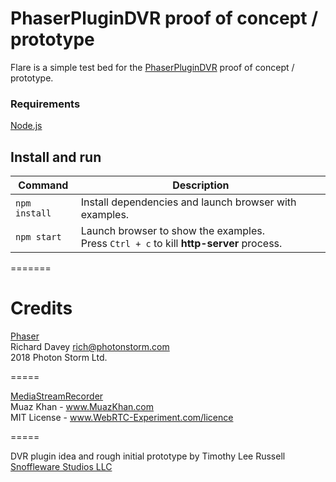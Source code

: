 # PhaserPluginDVR proof of concept / prototype

Flare is a simple test bed for the [PhaserPluginDVR](https://github.com/timothyleerussell/phaser-plugin-dvr) proof of concept / prototype.

### Requirements

[Node.js](https://nodejs.org)

## Install and run

| Command | Description |
|---------|-------------|
| `npm install` | Install dependencies and launch browser with examples.|
| `npm start` | Launch browser to show the examples. <br> Press `Ctrl + c` to kill **http-server** process. |

=======

# Credits

[Phaser](https://github.com/photonstorm/phaser)  
Richard Davey <rich@photonstorm.com>  
2018 Photon Storm Ltd.  

=====

[MediaStreamRecorder](https://github.com/streamproc/MediaStreamRecorder)  
Muaz Khan     - www.MuazKhan.com  
MIT License   - www.WebRTC-Experiment.com/licence  

=====

DVR plugin idea and rough initial prototype by Timothy Lee Russell  
[Snoffleware Studios LLC](https://snoffleware.com)  
